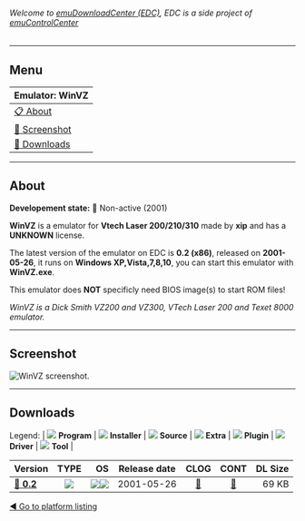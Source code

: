 ###### Welcome to [emuDownloadCenter (EDC)](https://github.com/PhoenixInteractiveNL/emuDownloadCenter/wiki/), EDC is a side project of [emuControlCenter](https://github.com/PhoenixInteractiveNL/emuControlCenter/wiki/)
***
## Menu
| **Emulator: WinVZ** |
|:---------|
| [:clipboard: About](#about) |
| [:sunrise: Screenshot](#screenshot) |
| [:floppy_disk: Downloads](#downloads) |
***
## About
**Developement state:** :red_circle: Non-active (2001)

**WinVZ** is a emulator for **Vtech Laser 200/210/310** made by **xip** and has a **UNKNOWN** license.

The latest version of the emulator on EDC is **0.2 (x86)**, released on **2001-05-26**, it runs on **Windows XP,Vista,7,8,10**, you can start this emulator with **WinVZ.exe**.

This emulator does **NOT** specificly need BIOS image(s) to start ROM files!

_WinVZ is a Dick Smith VZ200 and VZ300, VTech Laser 200 and Texet 8000 emulator._
***
## Screenshot
![](https://raw.githubusercontent.com/PhoenixInteractiveNL/emuDownloadCenter/master/hooks/winvz/emulator_screen_01.jpg "WinVZ screenshot.")
***
## Downloads
Legend: | 
![](https://raw.githubusercontent.com/wiki/PhoenixInteractiveNL/emuDownloadCenter/images_misc/icon_program_24.png) **Program** | 
![](https://raw.githubusercontent.com/wiki/PhoenixInteractiveNL/emuDownloadCenter/images_misc/icon_installer_24.png) **Installer** | 
![](https://raw.githubusercontent.com/wiki/PhoenixInteractiveNL/emuDownloadCenter/images_misc/icon_source_code_24.png) **Source** | 
![](https://raw.githubusercontent.com/wiki/PhoenixInteractiveNL/emuDownloadCenter/images_misc/icon_extra_24.png) **Extra** | 
![](https://raw.githubusercontent.com/wiki/PhoenixInteractiveNL/emuDownloadCenter/images_misc/icon_plugin_24.png) **Plugin** | 
![](https://raw.githubusercontent.com/wiki/PhoenixInteractiveNL/emuDownloadCenter/images_misc/icon_driver_24.png) **Driver** | 
![](https://raw.githubusercontent.com/wiki/PhoenixInteractiveNL/emuDownloadCenter/images_misc/icon_tool_24.png) **Tool** | 
 
| Version | TYPE | OS | Release date | CLOG | CONT | DL Size |
|:--------|:----:|---:|:------------:|:----:|:----:|--------:|
| [:floppy_disk: **0.2**](https://github.com/PhoenixInteractiveNL/edc-repo0006/raw/master/winvz/0.2.7z) | ![](https://raw.githubusercontent.com/wiki/PhoenixInteractiveNL/emuDownloadCenter/images_misc/icon_program_24.png) | ![](https://raw.githubusercontent.com/wiki/PhoenixInteractiveNL/emuDownloadCenter/images_misc/logo_windows_24.png)![](https://raw.githubusercontent.com/wiki/PhoenixInteractiveNL/emuDownloadCenter/images_misc/icon_32-bit_24.png) | 2001-05-26 | [:page_facing_up:](https://github.com/PhoenixInteractiveNL/edc-repo0006/blob/master/winvz/0.2_changelog.txt) | [:mag_right:](https://github.com/PhoenixInteractiveNL/edc-repo0006/blob/master/winvz/0.2_contents.txt) | 69 KB |

[:arrow_backward: Go to platform listing](https://github.com/PhoenixInteractiveNL/emuDownloadCenter/wiki/EDC-Platform-List)
